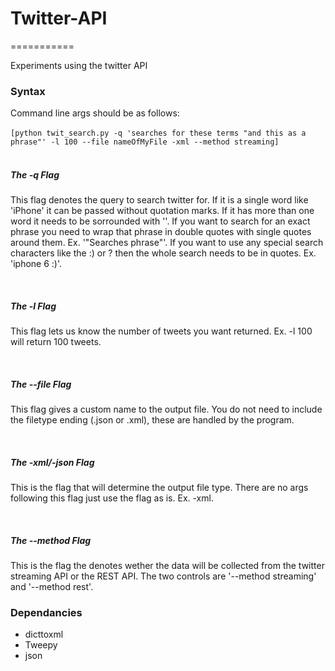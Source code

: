 <h1>Twitter-API</h1>
===========

Experiments using the twitter API
<h3>Syntax</h3>
<p>
Command line args should be as follows:<br><br><code>[python twit_search.py -q 'searches for these terms "and this as a phrase"' -l 100 --file nameOfMyFile -xml --method streaming]</code><br><br>
<h5>The -q Flag</h5> 
<p>This flag denotes the query to search twitter for. If it is a single word like 'iPhone' it can be passed without quotation marks. If it has more than one word it needs to be sorrounded with ''. If you want to search for an exact phrase you need to wrap that phrase in double quotes with single quotes around them. Ex. '"Searches phrase"'. If you want to use any special search characters like the :) or ? then the whole search needs to be in quotes. Ex. 'iphone 6 :)'.</p>
<br>
<h5>The -l Flag</h5>
<p>This flag lets us know the number of tweets you want returned. Ex. -l 100 will return 100 tweets.</p>
<br>
<h5>The --file Flag</h5>
<p>This flag gives a custom name to the output file. You do not need to include the filetype ending (.json or .xml), these are handled by the program.</p>
<br>
<h5>The -xml/-json Flag</h5>
<p>This is the flag that will determine the output file type. There are no args following this flag just use the flag as is. Ex. -xml.</p>
<br>
<h5>The --method Flag</h5>
<p>This is the flag the denotes wether the data will be collected from the twitter streaming API or the REST API. The two controls are '--method streaming' and '--method rest'.</p>
</p>
<h3>Dependancies</h3>
<ul>
<li>dicttoxml</li>
<li>Tweepy</li>
<li>json</li>
</ul>


